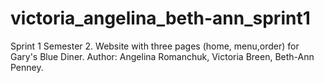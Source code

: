 # victoria_angelina_beth-ann_sprint1
Sprint 1 Semester 2. Website with three pages (home, menu,order) for Gary's Blue Diner. Author: Angelina Romanchuk, Victoria Breen, Beth-Ann Penney.
